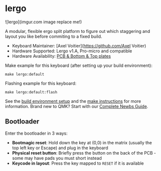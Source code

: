 # lergo

![lergo](imgur.com image replace me!)

A modular, flexible ergo split platform to figure out which staggering and layout you like before commiting to a fixed build.

* Keyboard Maintainer: [Axel Voitier](https://github.com/Axel Voitier)
* Hardware Supported: Lergo v1.A, Pro-micro and compatible
* Hardware Availability: [PCB & Bottom & Top plates](https://github.com/AxelVoitier/keebs/tree/main/Lergo)

Make example for this keyboard (after setting up your build environment):

    make lergo:default

Flashing example for this keyboard:

    make lergo:default:flash

See the [build environment setup](https://docs.qmk.fm/#/getting_started_build_tools) and the [make instructions](https://docs.qmk.fm/#/getting_started_make_guide) for more information. Brand new to QMK? Start with our [Complete Newbs Guide](https://docs.qmk.fm/#/newbs).

## Bootloader

Enter the bootloader in 3 ways:

* **Bootmagic reset**: Hold down the key at (0,0) in the matrix (usually the top left key or Escape) and plug in the keyboard
* **Physical reset button**: Briefly press the button on the back of the PCB - some may have pads you must short instead
* **Keycode in layout**: Press the key mapped to `RESET` if it is available
